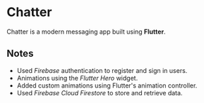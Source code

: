 
# Chatter

 Chatter is a modern messaging app built using **Flutter**.

## Notes

- Used *Firebase* authentication to register and sign in users.
- Animations using the *Flutter Hero* widget.
- Added custom animations using Flutter's animation controller. 
- Used *Firebase Cloud Firestore* to store and retrieve data.
